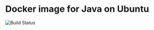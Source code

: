 # Docker image for Java on Ubuntu

![Build Status](https://circleci.com/gh/login-box/docker-ubuntu-java.svg?style=shield&circle-token=28b90bc76f8ea447b92bbfe2db7ff9415113207c)